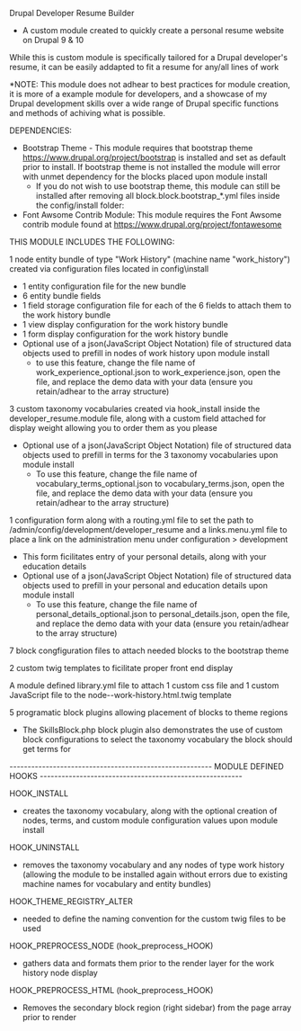Drupal Developer Resume Builder
- A custom module created to quickly create a personal resume website on Drupal 9 & 10

While this is custom module is specifically tailored for a Drupal developer's resume, it can be easily addapted to fit a resume for any/all lines of work

*NOTE: This module does not adhear to best practices for module creation, it is more of a example module for developers, and a showcase of my Drupal development skills over a wide range of Drupal specific functions and methods of achiving what is possible.

DEPENDENCIES:
- Bootstrap Theme - This module requires that bootstrap theme https://www.drupal.org/project/bootstrap is installed and set as default prior to install. 
If bootstrap theme is not installed the module will error with unmet dependency for the blocks placed upon module install
  - If you do not wish to use bootstrap theme, this module can still be installed after removing all block.block.bootstrap_*.yml files inside the config/install folder:
- Font Awsome Contrib Module: This module requires the Font Awsome contrib module found at https://www.drupal.org/project/fontawesome

THIS MODULE INCLUDES THE FOLLOWING:

1 node entity bundle of type "Work History" (machine name "work_history") created via configuration files located in config\install
- 1 entity configuration file for the new bundle
- 6 entity bundle fields
- 1 field storage configuration file for each of the 6 fields to attach them to the work history bundle
- 1 view display configuration for the work history bundle
- 1 form display configuration for the work history bundle
- Optional use of a json(JavaScript Object Notation) file of structured data objects used to prefill in nodes of work history upon module install
  - to use this feature, change the file name of work_experience_optional.json to work_experience.json, open the file, and replace the demo data with your data (ensure you retain/adhear to the array structure)

3 custom taxonomy vocabularies created via hook_install inside the developer_resume.module file, along with a custom field attached for display weight allowing you to order them as you please
- Optional use of a json(JavaScript Object Notation) file of structured data objects used to prefill in terms for the 3 taxonomy vocabularies upon module install
  - To use this feature, change the file name of vocabulary_terms_optional.json to vocabulary_terms.json, open the file, and replace the demo data with your data (ensure you retain/adhear to the array structure)
 
1 configuration form along with a routing.yml file to set the path to /admin/config/development/developer_resume and a links.menu.yml file to place a link on the administration menu under configuration > development
- This form ficilitates entry of your personal details, along with your education details
- Optional use of a json(JavaScript Object Notation) file of structured data objects used to prefill in your personal and education details upon module install
  - To use this feature, change the file name of personal_details_optional.json to personal_details.json, open the file, and replace the demo data with your data (ensure you retain/adhear to the array structure)

7 block congfiguration files to attach needed blocks to the bootstrap theme

2 custom twig templates to ficilitate proper front end display

A module defined library.yml file to attach 1 custom css file and 1 custom JavaScript file to the node--work-history.html.twig template

5 programatic block plugins allowing placement of blocks to theme regions
  - The SkillsBlock.php block plugin also demonstrates the use of custom block configurations to select the taxonomy vocabulary the block should get terms for

-------------------------------------------------------- MODULE DEFINED HOOKS --------------------------------------------------------

HOOK_INSTALL
- creates the taxonomy vocabulary, along with the optional creation of nodes, terms, and custom module configuration values upon module install

HOOK_UNINSTALL
- removes the taxonomy vocabulary and any nodes of type work history (allowing the module to be installed again without errors due to existing machine names for vocabulary and entity bundles)

HOOK_THEME_REGISTRY_ALTER
- needed to define the naming convention for the custom twig files to be used

HOOK_PREPROCESS_NODE (hook_preprocess_HOOK)
- gathers data and formats them prior to the render layer for the work history node display

HOOK_PREPROCESS_HTML (hook_preprocess_HOOK)
- Removes the secondary block region (right sidebar) from the page array prior to render
